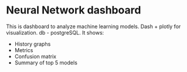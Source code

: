 # Neural Network dashboard
This is dashboard to analyze machine learning models.
Dash + plotly for visualization. db - postgreSQL.
It shows:
- History graphs
- Metrics
- Confusion matrix
- Summary of top 5 models 
